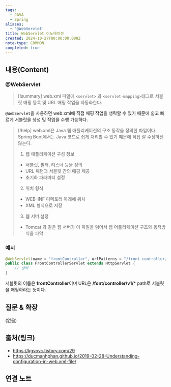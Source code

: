 ```yaml
---
tags:
  - JAVA
  - Spring
aliases:
  - '@WebServlet'
title: WebServlet 어노테이션
created: 2024-10-27T00:00:00.000Z
note-type: COMMON
completed: true
---
```


## 내용(Content)

### @WebServlet

>[!summary]
> web.xml 파일에 `<servlet>` 과 `<servlet-mapping>`태그로 서블릿 매핑 등록 및 URL 매핑 작업을 자동화한다.

`@WebServlet`을 사용하면 web.xml에 직접 매핑 작업을 생략할 수 있기 때문에 쉽고 빠르게 서블릿을 생성 및 작업을 수행 가능하다. 

>[!help]
>web.xml은 Java 웹 애플리케이션의 구조 동작을 정의한 파일이다. Spring Boot에서는 Java 코드로 쉽게 처리할 수 있기 떄문에 직접 잘 수정하진 않는다.
>1. 웹 애플리케이션 구성 정보
>	- 서블릿, 필터, 리스너 등을 정의
>	- URL 패턴과 서블릿 간의 매핑 제공
>	- 초기화 파라미터 설정
>2. 위치 형식
>	- WEB-INF 디렉토리 아래에 위치
>	- XML 형식으로 저장
>3. 웹 서버 설정
>	- Tomcat 과 같은 웹 서버가 이 파일을 읽어서 웹 어플리케이션 구조와 동작방식을 파악

### 예시

```java
@WebServlet(name = "frontController", urlPatterns = "/front-controller/v1/*")
public class FrontControllerServlet extends HttpServlet {
	// 생략
}
```

서블릿의 이름은 **frontController**이며 URL은 **/font/controller/v1/*** path로 서블릿을 매핑하라는 뜻이다.

## 질문 & 확장

(없음)

## 출처(링크)

- https://kgvovc.tistory.com/29
- https://ducmanhphan.github.io/2019-02-28-Understanding-configuration-in-web.xml-file/

## 연결 노트










